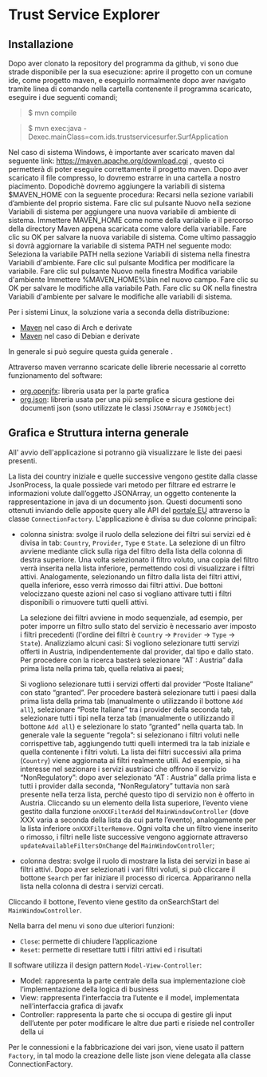 # Trust Service Explorer
## Installazione
Dopo aver clonato la repository del programma da github, vi sono due strade disponibile per la sua esecuzione:
aprire il progetto con un comune ide, come progetto maven, e eseguirlo normalmente
dopo aver navigato tramite linea di comando nella cartella contenente il programma scaricato, eseguire i due seguenti comandi;
>$ mvn compile

>$ mvn exec:java -Dexec.mainClass=com.ids.trustservicesurfer.SurfApplication

Nel caso di sistema Windows, è importante aver scaricato maven dal seguente link: https://maven.apache.org/download.cgi , questo ci permetterà di poter eseguire correttamente il progetto maven.
Dopo aver scaricato il file compresso, lo dovremo estrarre in una cartella a nostro piacimento.
Dopodichè dovremo aggiungere la variabili di sistema $MAVEN_HOME con la seguente procedura:
Recarsi nella sezione variabili d’ambiente del proprio sistema.
Fare clic sul pulsante Nuovo nella sezione Variabili di sistema per aggiungere una nuova variabile di ambiente di sistema.
Immettere MAVEN_HOME come nome della variabile e il percorso della directory Maven appena scaricata come valore della variabile. Fare clic su OK per salvare la nuova variabile di sistema.
Come ultimo passaggio si dovrà aggiornare la variabile di sistema PATH nel seguente modo:
Seleziona la variabile PATH nella sezione Variabili di sistema nella finestra Variabili d'ambiente. Fare clic sul pulsante Modifica per modificare la variabile.
Fare clic sul pulsante Nuovo nella finestra Modifica variabile d'ambiente
Immettere %MAVEN_HOME%\bin nel nuovo campo. Fare clic su OK per salvare le modifiche alla variabile Path.
Fare clic su OK nella finestra Variabili d'ambiente per salvare le modifiche alle variabili di sistema.



Per i sistemi Linux, la soluzione varia a seconda della distribuzione:
- [Maven](https://archlinux.org/packages/community/any/maven/) nel caso di Arch e derivate
- [Maven](https://packages.debian.org/buster-backports/maven) nel caso di Debian e derivate


In generale si può seguire questa guida generale .

Attraverso maven verranno scaricate delle librerie necessarie al corretto funzionamento del software:
- [org.openjfx](https://mvnrepository.com/artifact/org.openjfx): libreria usata per la parte grafica
- [org.json](https://mvnrepository.com/artifact/org.json/json): libreria usata per una più semplice e sicura gestione dei documenti json (sono utilizzate le classi `JSONArray` e `JSONObject`)

## Grafica e Struttura interna generale
All' avvio dell'applicazione si potranno già visualizzare le liste dei paesi presenti. 

La lista dei country iniziale e quelle successive vengono gestite dalla classe JsonProcess, la quale possiede vari metodo per filtrare ed estrarre le informazioni volute dall’oggetto JSONArray, un oggetto contenente la rappresentazione in java di un documento json. Questi documenti sono ottenuti inviando delle apposite query alle API  del [portale EU](https://esignature.ec.europa.eu/efda/tl-browser) attraverso la classe `ConnectionFactory`.
L'applicazione è divisa su due colonne principali:
- colonna sinistra: svolge il ruolo della selezione dei filtri sui servizi ed è divisa in tab: `Country`, `Provider`, `Type` e `State`. La selezione di un filtro avviene mediante click sulla riga del filtro della lista della colonna di destra superiore. Una volta selezionato il filtro voluto, una copia del filtro verrà inserita nella lista inferiore, permettendo così di visualizzare i filtri attivi. Analogamente, selezionando un filtro dalla lista dei filtri attivi, quella inferiore, esso verrà rimosso dai filtri attivi. Due bottoni velocizzano queste azioni nel caso si vogliano attivare tutti i filtri disponibili o rimuovere tutti quelli attivi.

  La selezione dei filtri avviene in modo sequenziale, ad esempio, per poter imporre un filtro sullo stato del servizio è necessario aver imposto i filtri precedenti (l'ordine dei filtri è `Country` -> `Provider` -> `Type` -> `State`). Analizziamo alcuni casi: 
Si vogliono selezionare tutti servizi offerti in Austria, indipendentemente dal provider, dal tipo e dallo stato. Per procedere con la ricerca basterà selezionare “AT : Austria” dalla prima lista nella prima tab, quella relativa ai paesi;

  Si vogliono selezionare tutti i servizi offerti dal provider “Poste Italiane” con stato “granted”. Per procedere basterà selezionare tutti i paesi dalla prima lista della prima tab (manualmente o utilizzando il bottone `Add all`), selezionare “Poste Italiane” tra i provider della seconda tab, selezionare tutti i tipi nella terza tab (manualmente o utilizzando il bottone `Add all`) e selezionare lo stato “granted” nella quarta tab.
In generale vale la seguente “regola”: si selezionano i filtri voluti nelle corrispettive tab, aggiungendo tutti quelli intermedi tra la tab iniziale e quella contenente i filtri voluti.
  La lista dei filtri successivi alla prima (`Country`) viene aggiornata ai filtri realmente utili. Ad esempio, si ha interesse nel sezionare i servizi austriaci che offrono il servizio “NonRegulatory”: dopo aver selezionato “AT : Austria”  dalla prima lista e tutti i provider dalla seconda, “NonRegulatory” tuttavia non sarà presente nella terza lista, perché questo tipo di servizio non è offerto in Austria.
  Cliccando su un elemento della lista superiore, l’evento viene gestito dalla funzione `onXXXFilterAdd` del `MainWindowController` (dove XXX varia a seconda della lista da cui parte l’evento), analogamente per la lista inferiore `onXXXFilterRemove`. Ogni volta che un filtro viene inserito o rimosso, i filtri nelle liste successive vengono aggiornate attraverso `updateAvailableFiltersOnChange` del `MainWindowController`;

- colonna destra: svolge il ruolo di mostrare la lista dei servizi in base ai filtri attivi. Dopo aver selezionati i vari filtri voluti, si può cliccare il bottone `Search` per far iniziare il processo di ricerca. Appariranno nella lista nella colonna di destra i servizi cercati.

Cliccando il bottone, l’evento viene gestito da onSearchStart del `MainWindowController`.

Nella barra del menu vi sono due ulteriori funzioni:
- `Close`: permette di chiudere l’applicazione
- `Reset`: permette di resettare tutti i filtri attivi ed i risultati




Il software utilizza il design pattern `Model-View-Controller`:
- Model: rappresenta la parte centrale della sua implementazione cioè l’implementazione della logica di business
- View: rappresenta l’interfaccia tra l’utente e il model, implementata nell’interfaccia grafica di javafx
- Controller: rappresenta la parte che si occupa di gestire gli input dell’utente per poter modificare le altre due parti e risiede nel controller della ui

Per le connessioni e la fabbricazione dei vari json, viene usato il pattern `Factory`, in tal modo la creazione delle liste json viene delegata alla classe ConnectionFactory.
